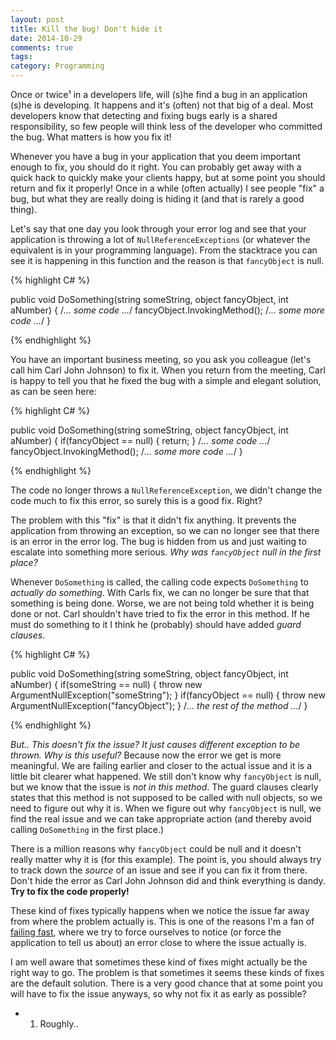 ```yaml
---
layout: post
title: Kill the bug! Don't hide it
date: 2014-10-29
comments: true
tags: 
category: Programming
---
```


Once or twice¹ in a developers life, will (s)he find a bug in an application (s)he is developing. It happens and it's (often) not that big of a deal. Most developers know that detecting and fixing bugs early is a shared responsibility, so few people will think less of the developer who committed the bug. What matters is how you fix it!

Whenever you have a bug in your application that you deem important enough to fix, you should do it right. You can probably get away with a quick hack to quickly make your clients happy, but at some point you should return and fix it properly! Once in a while (often actually) I see people "fix" a bug, but what they are really doing is hiding it (and that is rarely a good thing).

Let's say that one day you look through your error log and see that your application is throwing a lot of ``NullReferenceExceptions`` (or whatever the equivalent is in your programming language). From the stacktrace you can see it is happening in this function and the reason is that ``fancyObject`` is null.

{% highlight C# %}

public void DoSomething(string someString, object fancyObject, int aNumber)
{
	/*... some code ...*/
	fancyObject.InvokingMethod();
	/*... some more code ...*/
}

{% endhighlight %}

You have an important business meeting, so you ask you colleague (let's call him Carl John Johnson) to fix it. When you return from the meeting, Carl is happy to tell you that he fixed the bug with a simple and elegant solution, as can be seen here:

{% highlight C# %}

public void DoSomething(string someString, object fancyObject, int aNumber)
{
	if(fancyObject == null) { return; }
	/*... some code ...*/
	fancyObject.InvokingMethod();
	/*... some more code ...*/
}

{% endhighlight %}

The code no longer throws a ``NullReferenceException``, we didn't change the code much to fix this error, so surely this is a good fix. Right?

The problem with this "fix" is that it didn't fix anything. It prevents the application from throwing an exception, so we can no longer see that there is an error in the error log. The bug is hidden from us and just waiting to escalate into something more serious. *Why was ``fancyObject`` null in the first place?* 

Whenever ``DoSomething`` is called, the calling code expects ``DoSomething`` to *actually do something*. With Carls fix, we can no longer be sure that that something is being done. Worse, we are not being told whether it is being done or not. Carl shouldn't have tried to fix the error in this method. If he must do something to it I think he (probably) should have added *guard clauses*. 

{% highlight C# %}

public void DoSomething(string someString, object fancyObject, int aNumber)
{
	if(someString == null) { throw new ArgumentNullException("someString"); }
	if(fancyObject == null) { throw new ArgumentNullException("fancyObject"); }
	/*... the rest of the method ...*/
}

{% endhighlight %}

*But.. This doesn't fix the issue? It just causes different exception to be thrown. Why is this useful?* Because now the error we get is more meaningful. We are failing earlier and closer to the actual issue and it is a little bit clearer what happened. We still don't know why ``fancyObject`` is null, but we know that the issue is *not in this method*. The guard clauses clearly states that this method is not supposed to be called with null objects, so we need to figure out why it is. When we figure out why ``fancyObject`` is null, we find the real issue and we can take appropriate action (and thereby avoid calling ``DoSomething`` in the first place.)

There is a million reasons why ``fancyObject`` could be null and it doesn't really matter why it is (for this example). The point is, you should always try to track down the *source* of an issue and see if you can fix it from there. Don't hide the error as Carl John Johnson did and think everything is dandy. **Try to fix the code properly!**

These kind of fixes typically happens when we notice the issue far away from where the problem actually is. This is one of the reasons I'm a fan of [failing fast][Fail Fast - Jim Shore], where we try to force ourselves to notice (or force the application to tell us about) an error close to where the issue actually is.

I am well aware that sometimes these kind of fixes might actually be the right way to go. The problem is that sometimes it seems these kinds of fixes are the default solution. There is a very good chance that at some point you will have to fix the issue anyways, so why not fix it as early as possible? 

- 1. Roughly..


<!-- Bibliography -->

[Fail Fast - Jim Shore]: http://www.martinfowler.com/ieeeSoftware/failFast.pdf "Fail Fast - Jim Shore"
